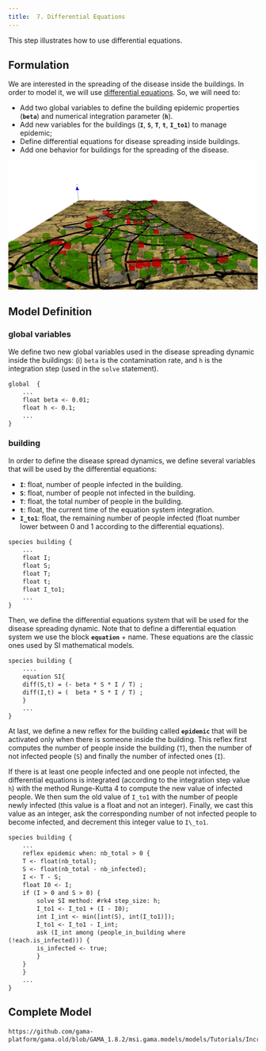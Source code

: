```yaml
---
title:  7. Differential Equations
---
```


This step illustrates how to use differential equations.


## Formulation
We are interested in the spreading of the disease inside the buildings. In order to model it, we will use [differential equations](Equations). So, we will need to:

* Add two global variables to define the building epidemic properties (**`beta`**) and numerical integration parameter (**`h`**).
* Add new variables for the buildings (**`I`**, **`S`**, **`T`**, **`t`**, **`I_to1`**) to manage epidemic;
* Define differential equations for disease spreading inside buildings.
* Add one behavior for buildings for the spreading of the disease.

![Incremental model 7: final step introducing a mathematical model for disease spread in buildings.](/resources/images/tutorials/incremental_model.jpg)



## Model Definition

### global variables

We define two new global variables used in the disease spreading dynamic inside the buildings: (i) `beta` is the contamination rate,  and `h` is the integration step (used in the `solve` statement).
```
global  {
    ...
    float beta <- 0.01;
    float h <- 0.1;
    ...
}
```

### building
In order to define the disease spread dynamics, we define several variables that will be used by the differential equations:

* **`I`**: float, number of people infected in the building.
* **`S`**: float, number of people not infected in the building.
* **`T`**: float, the total number of people in the building.
* **`t`**: float, the current time of the equation system integration.
* **`I_to1`**: float, the remaining number of people infected (float number lower between 0 and 1 according to the differential equations).
```
species building {
    ...
    float I;
    float S;
    float T;
    float t;   
    float I_to1; 
    ...
}
```

Then, we define the differential equations system that will be used for the disease spreading dynamic. Note that to define a differential equation system we use the block **`equation`** + name. These equations are the classic ones used by SI mathematical models.
```
species building {
    ....
    equation SI{ 
	diff(S,t) = (- beta * S * I / T) ;
	diff(I,t) = (  beta * S * I / T) ;
    }
    ...
}
```

At last, we define a new reflex for the building called **`epidemic`** that will be activated only when there is someone inside the building. This reflex first computes the number of people inside the building (`T`), then the number of not infected people (`S`) and finally the number of infected ones (`I`).

If there is at least one people infected and one people not infected, the differential equations is integrated (according to the integration step value `h`) with the method Runge-Kutta 4 to compute the new value of infected people. We then sum the old value of `I_to1` with the number of people newly infected (this value is a float and not an integer). Finally, we cast this value as an integer, ask the corresponding number of not infected people to become infected, and decrement this integer value to `I\_to1`.
```
species building {
    ...
    reflex epidemic when: nb_total > 0 {
	T <- float(nb_total);
	S <- float(nb_total - nb_infected);
	I <- T - S;
	float I0 <- I;
	if (I > 0 and S > 0) {
	    solve SI method: #rk4 step_size: h;
	    I_to1 <- I_to1 + (I - I0);
	    int I_int <- min([int(S), int(I_to1)]);
	    I_to1 <- I_to1 - I_int;
	    ask (I_int among (people_in_building where (!each.is_infected))) {
		is_infected <- true;
	    }
	}
    }
    ...
}
```





## Complete Model

```
https://github.com/gama-platform/gama.old/blob/GAMA_1.8.2/msi.gama.models/models/Tutorials/Incremental%20Model/models/Incremental%20Model%207.gaml
```
